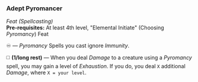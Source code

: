### Adept Pyromancer
*Feat (Spellcasting)*  
**Pre-requisites:** At least 4th level, "Elemental Initiate" (Choosing *Pyromancy*) Feat  

♾️ — *Pyromancy* Spells you cast ignore *Immunity*.

◻️ **(1/long rest)** — When you deal *Damage* to a creature using a *Pyromancy* spell, you may gain a level of *Exhaustion*. If you do, you deal `X` additional *Damage*, where `X = your level`.
